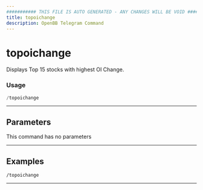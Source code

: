 ```yaml
---
########### THIS FILE IS AUTO GENERATED - ANY CHANGES WILL BE VOID ###########
title: topoichange
description: OpenBB Telegram Command
---
```


# topoichange

Displays Top 15 stocks with highest OI Change.

### Usage

```python wordwrap
/topoichange
```

---

## Parameters

This command has no parameters



---

## Examples

```
/topoichange
```
---
